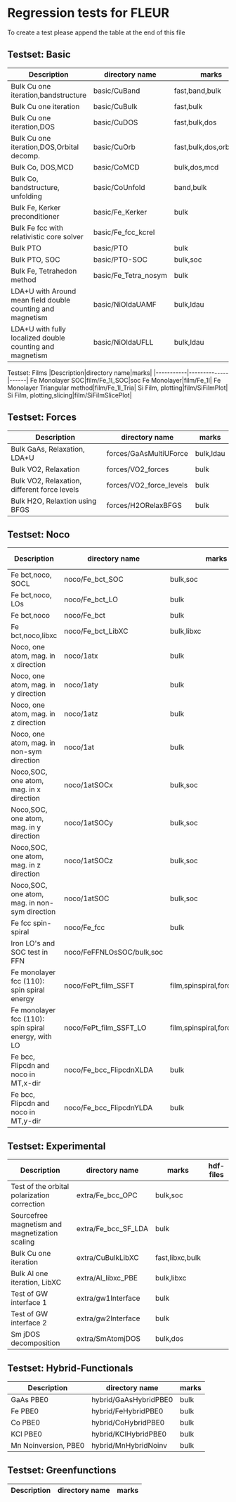 Regression tests for FLEUR
================
To create a test please append the table at the end of this file

Testset: Basic
------
|Description|directory name|marks|
|-----------|--------------|------|
Bulk Cu one iteration,bandstructure|basic/CuBand|fast,band,bulk
Bulk Cu one iteration|basic/CuBulk|fast,bulk
Bulk Cu one iteration,DOS|basic/CuDOS|fast,bulk,dos
Bulk Cu one iteration,DOS,Orbital decomp.|basic/CuOrb|fast,bulk,dos,orbcomp
Bulk Co, DOS,MCD|basic/CoMCD|bulk,dos,mcd
Bulk Co, bandstructure, unfolding|basic/CoUnfold|band,bulk
Bulk Fe, Kerker preconditioner|basic/Fe_Kerker|bulk
Bulk Fe fcc with relativistic core solver|basic/Fe_fcc_kcrel|
Bulk PTO|basic/PTO|bulk
Bulk PTO, SOC|basic/PTO-SOC|bulk,soc
Bulk Fe, Tetrahedon method|basic/Fe_Tetra_nosym|bulk
LDA+U with Around mean field double counting and magnetism|basic/NiOldaUAMF|bulk,ldau
LDA+U with fully localized double counting and magnetism|basic/NiOldaUFLL|bulk,ldau


Testset: Films
|Description|directory name|marks|
|-----------|--------------|------|
Fe Monolayer SOC|film/Fe_1l_SOC|soc
Fe Monolayer|film/Fe_1l|
Fe Monolayer Triangular method|film/Fe_1l_Tria|
Si Film, plotting|film/SiFilmPlot|
Si Film, plotting,slicing|film/SiFilmSlicePlot|



Testset: Forces
------------
|Description|directory name|marks|
|-----------|--------------|------|
Bulk GaAs, Relaxation, LDA+U|forces/GaAsMultiUForce|bulk,ldau
Bulk VO2, Relaxation         |forces/VO2_forces|bulk
Bulk VO2, Relaxation, different force levels         |forces/VO2_force_levels|bulk
Bulk H2O, Relaxtion using BFGS|forces/H2ORelaxBFGS|bulk

Testset: Noco
----------
|Description|directory name|marks|hdf-files
|-----------|--------------|------|-----
Fe bct,noco, SOCL|noco/Fe_bct_SOC|bulk,soc
Fe bct,noco, LOs|noco/Fe_bct_LO|bulk
Fe bct,noco|noco/Fe_bct|bulk
Fe bct,noco,libxc|noco/Fe_bct_LibXC|bulk,libxc
Noco, one atom, mag. in x direction|noco/1atx|bulk
Noco, one atom, mag. in y direction|noco/1aty|bulk
Noco, one atom, mag. in z direction|noco/1atz|bulk
Noco, one atom, mag. in non-sym direction|noco/1at|bulk
Noco,SOC, one atom, mag. in x direction|noco/1atSOCx|bulk,soc
Noco,SOC, one atom, mag. in y direction|noco/1atSOCy|bulk,soc
Noco,SOC, one atom, mag. in z direction|noco/1atSOCz|bulk,soc
Noco,SOC, one atom, mag. in non-sym direction|noco/1atSOC|bulk,soc
Fe fcc spin-spiral|noco/Fe_fcc|bulk
Iron LO's and SOC test in FFN|noco/FeFFNLOsSOC/bulk,soc
Fe monolayer fcc (110): spin spiral energy|noco/FePt_film_SSFT|film,spinspiral,forcetheorem
Fe monolayer fcc (110): spin spiral energy, with LO|noco/FePt_film_SSFT_LO|film,spinspiral,forcetheorem
Fe bcc, Flipcdn and noco in MT,x-dir|noco/Fe_bcc_FlipcdnXLDA|bulk
Fe bcc, Flipcdn and noco in MT,y-dir|noco/Fe_bcc_FlipcdnYLDA|bulk


Testset: Experimental
----------
|Description|directory name|marks|hdf-files
|-----------|--------------|------|-----
Test of the orbital polarization correction|extra/Fe_bcc_OPC|bulk,soc
Sourcefree magnetism and magnetization scaling|extra/Fe_bcc_SF_LDA|bulk
Bulk Cu one iteration|extra/CuBulkLibXC|fast,libxc,bulk
Bulk Al one iteration, LibXC|extra/Al_libxc_PBE|bulk,libxc
Test of GW interface 1 |extra/gw1Interface|bulk
Test of GW interface 2 |extra/gw2Interface|bulk
Sm jDOS decomposition|extra/SmAtomjDOS|bulk,dos

Testset: Hybrid-Functionals
----------
|Description|directory name|marks|
|-----------|--------------|------|
GaAs PBE0|hybrid/GaAsHybridPBE0|bulk
Fe PBE0|hybrid/FeHybridPBE0|bulk
Co PBE0|hybrid/CoHybridPBE0|bulk
KCl PBE0|hybrid/KClHybridPBE0|bulk
Mn Noinversion, PBE0|hybrid/MnHybridNoinv|bulk



Testset: Greenfunctions
----------
|Description|directory name|marks|
|-----------|--------------|------|
